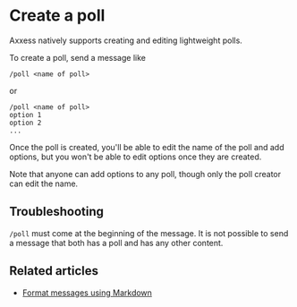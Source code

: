 # Create a poll

Axxess natively supports creating and editing lightweight polls.

To create a poll, send a message like
```
/poll <name of poll>
```
or
```
/poll <name of poll>
option 1
option 2
...
```

Once the poll is created, you'll be able to edit the name of the poll and
add options, but you won't be able to edit options once they are created.

Note that anyone can add options to any poll, though only the poll creator
can edit the name.

## Troubleshooting

`/poll` must come at the beginning of the message. It is not possible to
send a message that both has a poll and has any other content.

## Related articles

* [Format messages using Markdown](/help/format-your-message-using-markdown)
